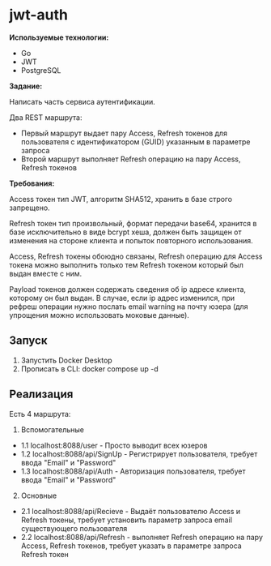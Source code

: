 # jwt-auth

**Используемые технологии:**

- Go
- JWT
- PostgreSQL

**Задание:**

Написать часть сервиса аутентификации.

Два REST маршрута:

- Первый маршрут выдает пару Access, Refresh токенов для пользователя с идентификатором (GUID) указанным в параметре запроса
- Второй маршрут выполняет Refresh операцию на пару Access, Refresh токенов

**Требования:**

Access токен тип JWT, алгоритм SHA512, хранить в базе строго запрещено.

Refresh токен тип произвольный, формат передачи base64, хранится в базе исключительно в виде bcrypt хеша, должен быть защищен от изменения на стороне клиента и попыток повторного использования.

Access, Refresh токены обоюдно связаны, Refresh операцию для Access токена можно выполнить только тем Refresh токеном который был выдан вместе с ним.

Payload токенов должен содержать сведения об ip адресе клиента, которому он был выдан. В случае, если ip адрес изменился, при рефреш операции нужно послать email warning на почту юзера (для упрощения можно использовать моковые данные).

## Запуск
1. Запустить Docker Desktop
2. Прописать в CLI: docker compose up -d

## Реализация

Есть 4 маршрута:
1. Вспомогательные
- 1.1 localhost:8088/user - Просто выводит всех юзеров
- 1.2 localhost:8088/api/SignUp - Регистрирует пользователя, требует ввода "Email" и "Password"
- 1.3 localhost:8088/api/Auth - Авторизация пользователя, требует ввода "Email" и "Password"

2. Основные
- 2.1 localhost:8088/api/Recieve - Выдаёт пользователю Access и Refresh токены, требует установить параметр запроса email существующего пользователя
- 2.2 localhost:8088/api/Refresh - выполняет Refresh операцию на пару Access, Refresh токенов, требует указать в параметре запроса Refresh токен
 